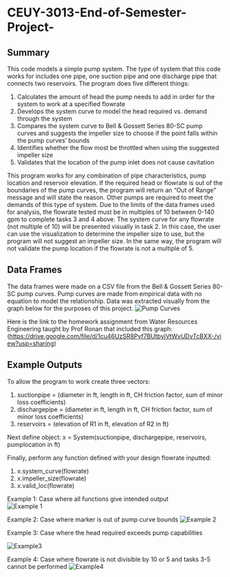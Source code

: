 # CEUY-3013-End-of-Semester-Project-
## **Summary**
This code models a simple pump system. The type of system that this code works for includes one pipe, one suction pipe and one discharge pipe that connects two reservoirs. The program does five different things:
1. Calculates the amount of head the pump needs to add in order for the system to work at a specified flowrate
2. Develops the system curve to model the head required vs. demand through the system
3. Compares the system curve to Bell & Gossett Series 80-SC pump curves and suggests the impeller size to choose if the point falls within the pump curves’ bounds
4. Identifies whether the flow most be throttled when using the suggested impeller size
5. Validates that the location of the pump inlet does not cause cavitation

This program works for any combination of pipe characteristics, pump location and reservoir elevation. If the required head or flowrate is out of the boundaries of the pump curves, the program will return an “Out of Range” message and will state the reason. Other pumps are required to meet the demands of this type of system. Due to the limits of the data frames used for analysis, the flowrate tested must be in multiples of 10 between 0-140 gpm to complete tasks 3 and 4 above. The system curve for any flowrate (not multiple of 10) will be presented visually in task 2. In this case, the user can use the visualization to determine the impeller size to use, but the program will not suggest an impeller size. In the same way, the program will not validate the pump location if the flowrate is not a multiple of 5.
## **Data Frames**
The data frames were made on a CSV file from the Bell & Gossett Series 80-SC pump curves. Pump curves are made from empirical data with no equation to model the relationship. Data was extracted visually from the graph below for the purposes of this project.
![Pump Curves](https://user-images.githubusercontent.com/73856285/102037691-82455200-3d93-11eb-8811-99317776246d.PNG)

Here is the link to the homework assignment from Water Resources Engineering taught by Prof Ronan that included this graph: (https://drive.google.com/file/d/1cu46UzSR8Pyf7BUtbyjVtWvUDvTcBXX-/view?usp=sharing)
## **Example Outputs**
To allow the program to work create three vectors:
1. suctionpipe = (diameter in ft, length in ft, CH friction factor, sum of minor loss coefficients)
2. dischargepipe = (diameter in ft, length in ft, CH friction factor, sum of minor loss coefficients)
3. reservoirs = (elevation of R1 in ft, elevation of R2 in ft)
 
Next define object:
x = System(suctionpipe, dischargepipe, reservoirs, pumplocation in ft)
 
Finally, perform any function defined with your design flowrate inputted:
1. x.system_curve(flowrate)
2. x.impeller_size(flowrate)
3. x.valid_loc(flowrate)

Example 1:
Case where all functions give intended output  
![Example 1](https://user-images.githubusercontent.com/73856285/102037927-07c90200-3d94-11eb-9045-4d686ed26e4d.PNG)

Example 2:
Case where marker is out of pump curve bounds
![Example 2](https://user-images.githubusercontent.com/73856285/102037939-0c8db600-3d94-11eb-8279-668c729fb857.PNG)
 
Example 3:
Case where the head required exceeds pump capabilities

![Example3](https://user-images.githubusercontent.com/73856285/102037946-11526a00-3d94-11eb-84de-a8fd81db50a8.PNG)
 
Example 4:
Case where flowrate is not divisible by 10 or 5 and tasks 3-5 cannot be performed
![Example4](https://user-images.githubusercontent.com/73856285/102037969-20d1b300-3d94-11eb-8475-1af5bf3f3025.PNG)

